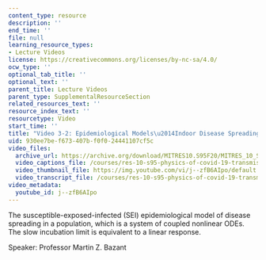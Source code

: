 ```yaml
---
content_type: resource
description: ''
end_time: ''
file: null
learning_resource_types:
- Lecture Videos
license: https://creativecommons.org/licenses/by-nc-sa/4.0/
ocw_type: ''
optional_tab_title: ''
optional_text: ''
parent_title: Lecture Videos
parent_type: SupplementalResourceSection
related_resources_text: ''
resource_index_text: ''
resourcetype: Video
start_time: ''
title: "Video 3-2: Epidemiological Models\u2014Indoor Disease Spreading"
uid: 930ee7be-f673-407b-f0f0-24441107cf5c
video_files:
  archive_url: https://archive.org/download/MITRES10.S95F20/MITRES_10_S95F20_0302_300k.mp4
  video_captions_file: /courses/res-10-s95-physics-of-covid-19-transmission-fall-2020/4f4b506766675ad7bb317097dfcd72e1_j--zfB6AIpo.vtt
  video_thumbnail_file: https://img.youtube.com/vi/j--zfB6AIpo/default.jpg
  video_transcript_file: /courses/res-10-s95-physics-of-covid-19-transmission-fall-2020/7335dda732cf53d45a42672a5baa8758_j--zfB6AIpo.pdf
video_metadata:
  youtube_id: j--zfB6AIpo
---
```


The susceptible-exposed-infected (SEI) epidemiological model of disease spreading in a population, which is a system of coupled nonlinear ODEs. The slow incubation limit is equivalent to a linear response.

Speaker: Professor Martin Z. Bazant

